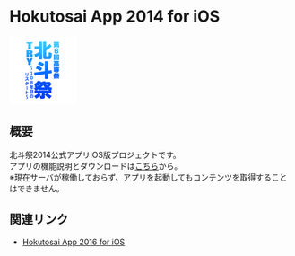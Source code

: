 # Hokutosai App 2014 for iOS
![icon](https://github.com/sejour/Hokutosai/blob/master/Hokutosai/Images.xcassets/AppIcon.appiconset/hokutosai_app_120.png?raw=true
)

## 概要
北斗祭2014公式アプリiOS版プロジェクトです。  
アプリの機能説明とダウンロードは[こちら](https://itunes.apple.com/jp/app/bei-dou-ji-2014/id875963622?mt=8)から。  
※現在サーバが稼働しておらず、アプリを起動してもコンテンツを取得することはできません。

## 関連リンク
- [Hokutosai App 2016 for iOS](https://github.com/sejour/Hokutosai-iOS)
